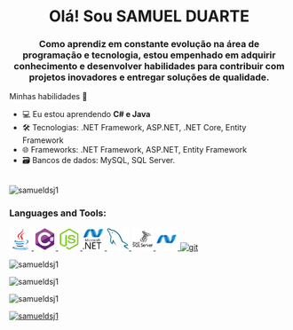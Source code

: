 <h1 align="center"> Olá! Sou SAMUEL DUARTE </h1>
<h3 align="center">Como aprendiz em constante evolução na área de programação e tecnologia, estou empenhado em adquirir conhecimento e desenvolver habilidades para contribuir com projetos inovadores e entregar soluções de qualidade.</h3>



Minhas habilidades 🚀<br>
- 💻 Eu estou aprendendo **C# e Java**
- 🛠️ Tecnologias: .NET Framework, ASP.NET, .NET Core, Entity Framework <br>
- 🌐 Frameworks: .NET Framework, ASP.NET, Entity Framework <br>
- 🗃️ Bancos de dados: MySQL, SQL Server.
<br><br>
<p align="left"> <img src="https://komarev.com/ghpvc/?username=samueldsj1&label=Visualiza%C3%A7%C3%B5es&color=fbda04&style=plastic" alt="samueldsj1 " /> </p>
<h3 align="left">Languages and Tools:</h3>
<p align="left">
  <a href="https://www.java.com" target="_blank" rel="noreferrer">
    <img src="https://raw.githubusercontent.com/devicons/devicon/master/icons/java/java-original.svg" alt="java" width="40" height="40"/>
  </a>
  <a href="https://www.w3schools.com/cs/" target="_blank" rel="noreferrer">
    <img src="https://raw.githubusercontent.com/devicons/devicon/master/icons/csharp/csharp-original.svg" alt="csharp" width="40" height="40"/>
  </a>
  <a href="https://nodejs.org" target="_blank" rel="noreferrer">
    <img src="https://raw.githubusercontent.com/devicons/devicon/master/icons/nodejs/nodejs-original.svg" alt="nodejs" width="40" height="40"/>
  </a>
  <a href="https://dotnet.microsoft.com/" target="_blank" rel="noreferrer">
    <img src="https://raw.githubusercontent.com/devicons/devicon/master/icons/dot-net/dot-net-original-wordmark.svg" alt="dotnet" width="40" height="40"/>
  </a>
  <a href="https://www.mysql.com" target="_blank" rel="noreferrer">
    <img src="https://raw.githubusercontent.com/devicons/devicon/master/icons/mysql/mysql-original.svg" alt="mysql" width="40" height="40"/>
  </a>
  <a href="https://www.microsoft.com/en-us/sql-server" target="_blank" rel="noreferrer">
    <img src="https://raw.githubusercontent.com/devicons/devicon/master/icons/microsoftsqlserver/microsoftsqlserver-plain-wordmark.svg" alt="sqlserver" width="40" height="40"/>
  </a>
  <a href="https://dotnet.microsoft.com/apps/aspnet" target="_blank" rel="noreferrer">
    <img src="https://raw.githubusercontent.com/devicons/devicon/master/icons/dot-net/dot-net-original.svg" alt="aspnet" width="40" height="40"/>
  </a>
   <a href="https://git-scm.com/" target="_blank" rel="noreferrer">
    <img src="https://www.vectorlogo.zone/logos/git-scm/git-scm-icon.svg" alt="git" width="40" height="40"/>
  </a>
  
</p>

<p align="left">
  <img src="https://github-readme-stats.vercel.app/api/top-langs/?username=samueldsj1&layout=compact&langs_count=8&theme=dark&hide_border=true" alt="samueldsj1" />
</p>
  
<p align="rigth">
  <img src="https://github-readme-stats.vercel.app/api?username=samueldsj1&show_icons=true&theme=dark&title_color=64f702&text_color=1fc72a&hide_border=true&locale=pt-br" alt="samueldsj1" />
</p>
  
<p align="left">
  <img src="https://github-readme-streak-stats.herokuapp.com/?user=samueldsj1&theme=dark&hide_border=true" alt="samueldsj1" />
</p>

<p align="left">
  <a href="https://github.com/ryo-ma/github-profile-trophy">
    <img src="https://github-profile-trophy.vercel.app/?username=samueldsj1&theme=onedark" alt="samueldsj1" />
  </a>
</p>

